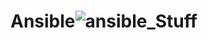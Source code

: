 # Ansible![ansible_Stuff](https://github.com/DruidLK/Ansible/assets/103900072/671d0416-ca6b-497b-825d-19da65b404f3)
